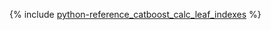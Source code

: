 {% include [python-reference_catboost_calc_leaf_indexes](python-reference_catboost_calc_leaf_indexes.md) %}

